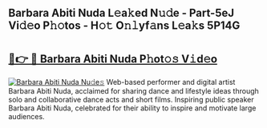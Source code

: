## Barbara Abiti Nuda L𝚎a𝚔ed N𝚞𝚍e - Part-5eJ Vi𝚍𝚎o P𝚑𝚘tos - H𝚘𝚝 O𝚗𝚕yf𝚊ns L𝚎a𝚔s 5P14G

# <h2><a href="http://kfeman6.oniu.top/?m=Barbara+Abiti+Nuda">🔗👉 🔴 Barbara Abiti Nuda P𝚑ot𝚘𝚜 V𝚒d𝚎o</a></h2>

[![Barbara Abiti Nuda Nu𝚍e𝚜](https://i.imgur.com/0qMVB7G.gif)](http://kfeman6.oniu.top/?m=Barbara+Abiti+Nuda)
Web-based performer and digital artist Barbara Abiti Nuda, acclaimed for sharing dance and lifestyle ideas through solo and collaborative dance acts and short films. Inspiring public speaker Barbara Abiti Nuda, celebrated for their ability to inspire and motivate large audiences.  
